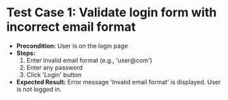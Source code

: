 # Test Case 1: Validate login form with incorrect email format

- **Precondition:** User is on the login page
- **Steps:**
  1. Enter invalid email format (e.g., 'user@com')
  2. Enter any password
  3. Click 'Login' button
- **Expected Result:** Error message 'Invalid email format' is displayed. User is not logged in.

